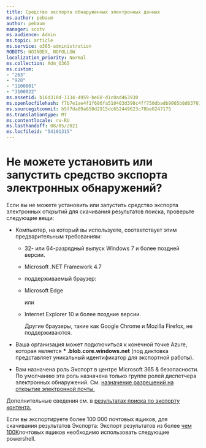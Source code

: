 ```yaml
---
title: Средство экспорта обнаруженных электронных данных
ms.author: pebaum
author: pebaum
manager: scotv
ms.audience: Admin
ms.topic: article
ms.service: o365-administration
ROBOTS: NOINDEX, NOFOLLOW
localization_priority: Normal
ms.collection: Adm_O365
ms.custom:
- "263"
- "928"
- "1100001"
- "3100022"
ms.assetid: b16d310d-1134-4959-be68-d1c0ad463930
ms.openlocfilehash: f7b7e1ae4f1f686fa510403d398c4ff750dbadb9065b8d63701a927eeac52d9b
ms.sourcegitcommit: b5f7da89a650d2915dc652449623c78be6247175
ms.translationtype: MT
ms.contentlocale: ru-RU
ms.lasthandoff: 08/05/2021
ms.locfileid: "54101315"
---
```

# <a name="cant-install-or-run-the-ediscovery-export-tool"></a>Не можете установить или запустить средство экспорта электронных обнаружений?

Если вы не можете установить или запустить средство экспорта электронных открытий для скачивания результатов поиска, проверьте следующие вещи:
  
- Компьютер, на который вы используете, соответствует этим предварительным требованиям:

  - 32- или 64-разрядный выпуск Windows 7 и более поздней версии.




  - Microsoft .NET Framework 4.7

  - поддерживаемый браузер:

  - Microsoft Edge

    или

  - Internet Explorer 10 и более поздние версии.

    Другие браузеры, такие как Google Chrome и Mozilla Firefox, не поддерживаются.

- Ваша организация может подключиться к конечной точке Azure, которая является **\* .blob.core.windows.net** (под диктовка представляет уникальный идентификатор для экспортной работы).

- Вам назначена роль Экспорт в центре Microsoft 365 &amp; безопасности. По умолчанию эта роль назначена только группе ролей диспетчера электронных обнаружений. См. [назначение разрешений на открытие электронной почты.](https://docs.microsoft.com/microsoft-365/compliance/assign-ediscovery-permissions)

Дополнительные сведения см. в [результатах поиска по экспорту контента.](https://docs.microsoft.com/microsoft-365/compliance/export-search-results)

Если вы экспортируете более 100 000 почтовых ящиков, для скачивания результатов Экспорта: Экспорт результатов из более  [чем 100K](https://docs.microsoft.com/microsoft-365/compliance/export-search-results?view=o365-worldwide%23exporting-results-from-more-than-100000-mailboxes)почтовых ящиков необходимо использовать следующие powershell.
